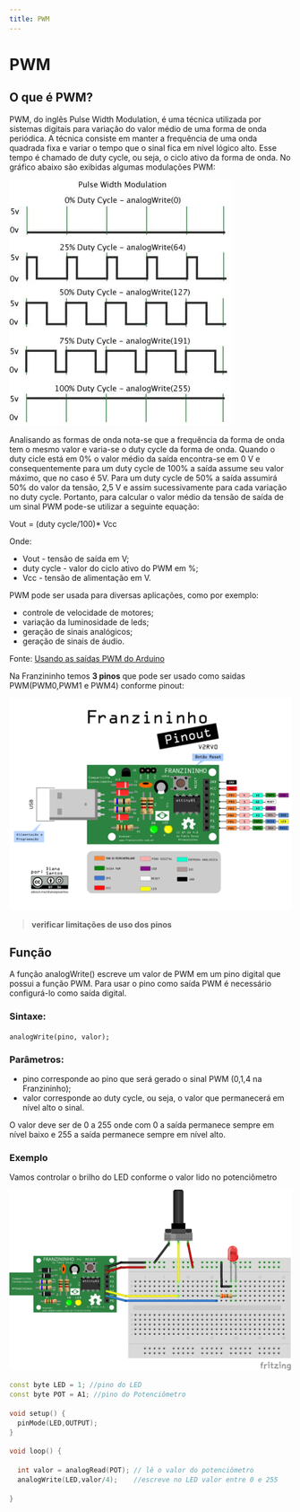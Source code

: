 ```yaml
---
title: PWM
---
```


# PWM

## O que é PWM?

PWM, do inglês Pulse Width Modulation, é uma técnica utilizada por sistemas digitais para variação do valor médio de uma forma de onda periódica. A técnica consiste em manter a frequência de uma onda quadrada fixa e variar o tempo que o sinal fica em nível lógico alto. Esse tempo é chamado de duty cycle, ou seja, o ciclo ativo da forma de onda. No gráfico abaixo são exibidas algumas modulações PWM:

![](../.gitbook/assets/PWM-ARDUINO-01.jpg)

Analisando as formas de onda nota-se que a frequência da forma de onda tem o mesmo valor e varia-se o duty cycle da forma de onda. Quando o duty cicle está em 0% o valor médio da saída encontra-se em 0 V e consequentemente para um duty cycle de 100% a saída assume seu valor máximo, que no caso é 5V. Para um duty cycle de 50% a saída assumirá 50% do valor da tensão, 2,5 V e assim sucessivamente para cada variação no duty cycle. Portanto, para calcular o valor médio da tensão de saída de um sinal PWM pode-se utilizar a seguinte equação:

Vout = \(duty cycle/100\)\* Vcc

Onde:

* Vout - tensão de saída em V;
* duty cycle - valor do ciclo ativo do PWM em %;
* Vcc - tensão de alimentação em V.

PWM pode ser usada para diversas aplicações, como por exemplo:

* controle de velocidade de motores;
* variação da luminosidade de leds;
* geração de sinais analógicos;
* geração de sinais de áudio.

Fonte: [Usando as saídas PWM do Arduino](https://www.embarcados.com.br/pwm-do-arduino/)

Na Franzininho temos **3 pinos** que pode ser usado como saidas PWM\(PWM0,PWM1 e PWM4\) conforme pinout:

![](../.gitbook/assets/pinagem-v2.png)

> **verificar limitações de uso dos pinos**

## Função

A função analogWrite\(\) escreve um valor de PWM em um pino digital que possui a função PWM. Para usar o pino como saída PWM é necessário configurá-lo como saída digital.

### Sintaxe:

`analogWrite(pino, valor);`

### Parâmetros:

* pino corresponde ao pino que será gerado o sinal PWM \(0,1,4 na Franzininho\);
* valor corresponde ao duty cycle, ou seja, o valor que permanecerá em nível alto o sinal.

O valor deve ser de 0 a 255 onde com 0 a saída permanece sempre em nível baixo e 255 a saída permanece sempre em nível alto.

### Exemplo

Vamos controlar o brilho do LED conforme o valor lido no potenciômetro

![](../.gitbook/assets/pwm-image1.png)

```cpp
const byte LED = 1; //pino do LED
const byte POT = A1; //pino do Potenciômetro

void setup() {
  pinMode(LED,OUTPUT);
}

void loop() {

  int valor = analogRead(POT); // lê o valor do potenciômetro
  analogWrite(LED,valor/4);    //escreve no LED valor entre 0 e 255

}
```

